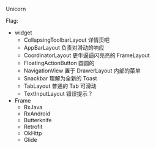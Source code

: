 Unicorn

Flag:

- widget
  - CollapsingToolbarLayout 详情页吧
  - AppBarLayout 负责对滑动的响应
  - CoordinatorLayout  更牛逼逼闪亮亮的 FrameLayout
  - FloatingActionButton 圆圆的
  - NavigationView 置于 DrawerLayout 内部的菜单
  - Snackbar 理解为全新的 Toast
  - TabLayout 普通的 Tab 可滑动
  - TextInputLayout 错误提示？
- Frame
  - RxJava
  - RxAndroid
  - Butterknife
  - Retrofit
  - OkHttp
  - Glide
